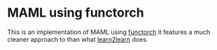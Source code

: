 # MAML using functorch

This is an implementation of MAML using [functorch](https://pytorch.org/functorch/) it features a much cleaner approach to than what [learn2learn](https://learn2learn.net/) does.